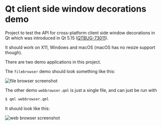 # Qt client side window decorations demo

Project to test the API for cross-platform client side window decorations in Qt which was introduced in Qt 5.15 ([QTBUG-73011](https://bugreports.qt.io/browse/QTBUG-73011)).

It should work on X11, Windows and macOS (macOS has no resize support though).

There are two demo applications in this project.

The `filebrowser` demo should look something like this:

![file browser screenshot](https://i.imgur.com/8otn3Ng.png)

The other demo `webbrowser.qml` is just a single file, and can just be run with

```sh
$ qml webbrowser.qml
```

It should look like this:

![web browser screenshot](https://i.imgur.com/c8IParL.png)

